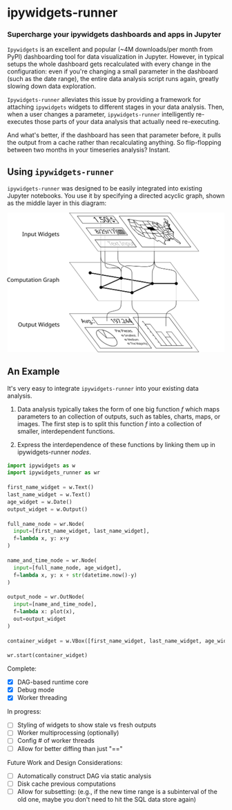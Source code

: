 # ipywidgets-runner
### Supercharge your ipywidgets dashboards and apps in Jupyter

`Ipywidgets` is an excellent and popular (~4M downloads/per month from PyPI) dashboarding tool for data visualization in Jupyter.
However, in typical setups the whole dashboard gets recalculated with every change in the configuration: even if you're changing a small parameter in the dashboard (such as the date range), the entire data analysis script runs again, greatly slowing down data exploration.

`Ipywidgets-runner` alleviates this issue by providing a framework for attaching `ipywidgets` widgets to different stages in your data analysis.
Then, when a user changes a parameter, `ipywidgets-runner` intelligently re-executes those parts of your data analysis that actually need re-executing.

And what's better, if the dashboard has seen that parameter before, it pulls the output from a cache rather than recalculating anything.
So flip-flopping between two months in your timeseries analysis?
Instant.

## Using `ipywidgets-runner`

`ipywidgets-runner` was designed to be easily integrated into existing Jupyter notebooks.
You use it by specifying a directed acyclic graph, shown as the middle layer in this diagram:

![](overview.svg)

## An Example

It's very easy to integrate `ipywidgets-runner` into your existing data analysis.

1. Data analysis typically takes the form of one big function _f_ which maps parameters to an collection of outputs, such as tables, charts, maps, or images.
The first step is to split this function _f_ into a collection of smaller, interdependent functions.

2. Express the interdependence of these functions by linking them up in ipywidgets-runner _nodes_.


```python
import ipywidgets as w
import ipywidgets_runner as wr

first_name_widget = w.Text()
last_name_widget = w.Text()
age_widget = w.Date()
output_widget = w.Output()

full_name_node = wr.Node(
  input=[first_name_widget, last_name_widget],
  f=lambda x, y: x+y
)
  
name_and_time_node = wr.Node(
  input=[full_name_node, age_widget],
  f=lambda x, y: x + str(datetime.now()-y)
)

output_node = wr.OutNode(
  input=[name_and_time_node],
  f=lambda x: plot(x),
  out=output_widget
)

container_widget = w.VBox([first_name_widget, last_name_widget, age_widget, output_widget])

wr.start(container_widget)
```

Complete:
 - [x] DAG-based runtime core
 - [x] Debug mode
 - [x] Worker threading

In progress:
 - [ ] Styling of widgets to show stale vs fresh outputs
 - [ ] Worker multiprocessing (optionally)
 - [ ] Config # of worker threads
 - [ ] Allow for better diffing than just "=="
 
Future Work and Design Considerations:
 - [ ] Automatically construct DAG via static analysis
 - [ ] Disk cache previous computations
 - [ ] Allow for subsetting: (e.g., if the new time range is a subinterval of the old one, maybe you don't need to hit the SQL data store again)
